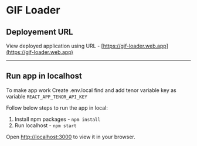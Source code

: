 # GIF Loader

## Deployement URL

View deployed application using URL - [https://gif-loader.web.app](https://gif-loader.web.app)

-------

## Run app in localhost

To make app work Create .env.local find and add tenor variable key as variable `REACT_APP_TENOR_API_KEY` 

Follow below steps to run the app in local:
1. Install npm packages - `npm install`
2. Run localhost - `npm start`

Open [http://localhost:3000](http://localhost:3000) to view it in your browser.
